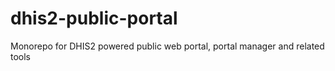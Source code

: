# dhis2-public-portal
Monorepo for DHIS2 powered public web portal, portal manager and related tools
